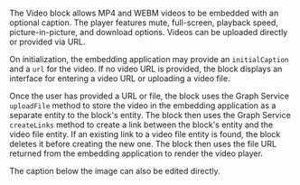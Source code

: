 The Video block allows MP4 and WEBM videos to be embedded with an optional caption. The player features mute, full-screen, playback speed, picture-in-picture, and download options. Videos can be uploaded directly or provided via URL.

On initialization, the embedding application may provide an `initialCaption` and a `url` for the video. If no video URL is provided, the block displays an interface for entering a video URL or uploading a video file.

Once the user has provided a URL or file, the block uses the Graph Service `uploadFile` method to store the video in the embedding application as a separate entity to the block's entity. The block then uses the Graph Service `createLinks` method to create a link between the block's entity and the video file entity. If an existing link to a video file entity is found, the block deletes it before creating the new one. The block then uses the file URL returned from the embedding application to render the video player.

The caption below the image can also be edited directly.
